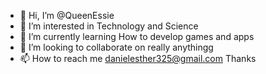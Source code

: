 - 👋 Hi, I’m @QueenEssie
- 👀 I’m interested in Technology and Science
- 🌱 I’m currently learning How to develop games and apps
- 💞️ I’m looking to collaborate on really anythingg
- 📫 How to reach me danielesther325@gmail.com
Thanks

<!---
QueenEssie/QueenEssie is a ✨ special ✨ repository because its `README.md` (this file) appears on your GitHub profile.
You can click the Preview link to take a look at your changes.
--->
